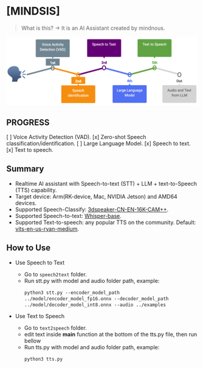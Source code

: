 # [MINDSIS]

> What is this? -> It is an AI Assistant created by mindnous.

![](./AI_ASSISTANT.png)

## PROGRESS

[ ] Voice Activity Detection (VAD).
[x] Zero-shot Speech classification/identification.
[ ] Large Language Model.
[x] Speech to text.
[x] Text to speech.


## Summary
- Realtime AI assistant with Speech-to-text (STT) + LLM + text-to-Speech (TTS) capability.
- Target device: Arm(RK-device, Mac, NVIDIA Jetson) and AMD64 devices.
- Supported Speech-Classify: [3dspeaker-CN-EN-16K-CAM++](https://github.com/k2-fsa/sherpa-onnx/releases/tag/speaker-recongition-models).
- Supported Speech-to-text: [Whisper-base](https://huggingface.co/onnx-community/whisper-base).
- Supported Text-to-speech: any popular TTS on the community. Default: [vits-en-us-ryan-medium](https://huggingface.co/csukuangfj/vits-piper-en_US-ryan-medium).

## How to Use

- Use Speech to Text
  * Go to ```speech2text``` folder.
  * Run stt.py with model and audio folder path, example:
    ```
    python3 stt.py --encoder_model_path ../model/encoder_model_fp16.onnx --decoder_model_path ../model/decoder_model_int8.onnx --audio ../examples
    ```

- Use Text to Speech
  * Go to ```text2speech``` folder.
  * edit text inside **__main__** function at the bottom of the tts.py file,  then run bellow
  * Run tts.py with model and audio folder path, example:
    ```
    python3 tts.py
    ```